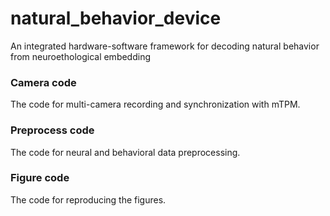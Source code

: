 # natural_behavior_device
An integrated hardware-software framework for decoding natural behavior from neuroethological embedding

### Camera code
The code for multi-camera recording and synchronization with mTPM.
### Preprocess code
The code for neural and behavioral data preprocessing.
### Figure code
The code for reproducing the figures.

